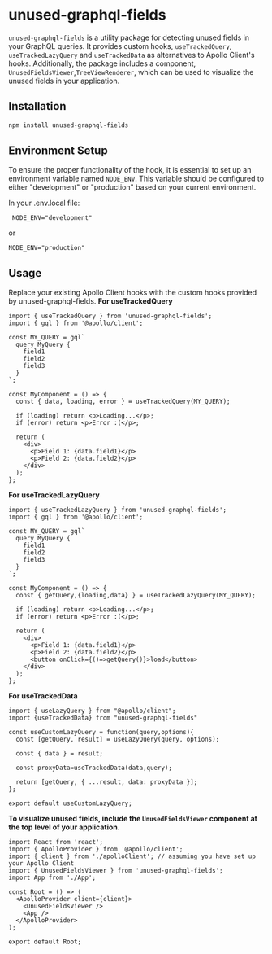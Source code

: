 # unused-graphql-fields


`unused-graphql-fields` is a utility package for detecting unused fields in your GraphQL queries. It provides custom hooks, `useTrackedQuery`, `useTrackedLazyQuery` and `useTrackedData` as alternatives to Apollo Client's hooks. Additionally, the package includes a component, `UnusedFieldsViewer`,`TreeViewRenderer`, which can be used to visualize the unused fields in your application.

## Installation

```sh
npm install unused-graphql-fields
```
## Environment Setup
To ensure the proper functionality of the hook, it is essential to set up an environment variable named `NODE_ENV`. This variable should be configured to either "development" or "production" based on your current environment.

In your .env.local file:
```
 NODE_ENV="development"
```
or
```
NODE_ENV="production"
```

## Usage
Replace your existing Apollo Client hooks with the custom hooks provided by unused-graphql-fields.
**For useTrackedQuery**
```
import { useTrackedQuery } from 'unused-graphql-fields';
import { gql } from '@apollo/client';

const MY_QUERY = gql`
  query MyQuery {
    field1
    field2
    field3
  }
`;

const MyComponent = () => {
  const { data, loading, error } = useTrackedQuery(MY_QUERY);

  if (loading) return <p>Loading...</p>;
  if (error) return <p>Error :(</p>;

  return (
    <div>
      <p>Field 1: {data.field1}</p>
      <p>Field 2: {data.field2}</p>
    </div>
  );
};
```
**For useTrackedLazyQuery**
```
import { useTrackedLazyQuery } from 'unused-graphql-fields';
import { gql } from '@apollo/client';

const MY_QUERY = gql`
  query MyQuery {
    field1
    field2
    field3
  }
`;

const MyComponent = () => {
  const { getQuery,{loading,data} } = useTrackedLazyQuery(MY_QUERY);

  if (loading) return <p>Loading...</p>;
  if (error) return <p>Error :(</p>;

  return (
    <div>
      <p>Field 1: {data.field1}</p>
      <p>Field 2: {data.field2}</p>
      <button onClick={()=>getQuery()}>load</button>
    </div>
  );
};
```
**For useTrackedData** 
```
import { useLazyQuery } from "@apollo/client";
import {useTrackedData} from "unused-graphql-fields"

const useCustomLazyQuery = function(query,options){
  const [getQuery, result] = useLazyQuery(query, options);

  const { data } = result;

  const proxyData=useTrackedData(data,query);

  return [getQuery, { ...result, data: proxyData }];
};

export default useCustomLazyQuery;

```

**To visualize unused fields, include the `UnusedFieldsViewer` component at the top level of your application.**
```
import React from 'react';
import { ApolloProvider } from '@apollo/client';
import { client } from './apolloClient'; // assuming you have set up your Apollo Client
import { UnusedFieldsViewer } from 'unused-graphql-fields';
import App from './App';

const Root = () => (
  <ApolloProvider client={client}>
    <UnusedFieldsViewer />
    <App />
  </ApolloProvider>
);

export default Root;
```